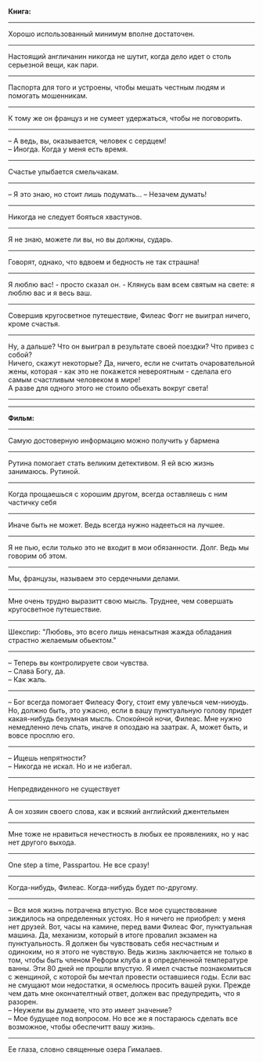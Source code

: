 **Книга:**
***
Хорошо использованный минимум вполне достаточен.
***
Настоящий англичанин никогда не шутит, когда дело идет о столь серьезной вещи, как пари.
***
Паспорта для того и устроены, чтобы мешать честным людям и помогать мошенникам.
***
К тому же он француз и не сумеет удержаться, чтобы не поговорить.
***
&ndash; А ведь, вы, оказывается, человек с сердцем!  
&ndash; Иногда. Когда у меня есть время.
***
Счастье улыбается смельчакам.
***
&ndash; Я это знаю, но стоит лишь  подумать...
&ndash; Незачем думать!
***
Никогда не следует бояться хвастунов.
***
Я не знаю, можете ли вы, но вы должны, сударь.
***
Говорят, однако, что вдвоем и бедность не так страшна!
***
Я люблю вас! - просто сказал он. - Клянусь вам всем святым на свете: я люблю вас и я весь ваш.
***
Совершив кругосветное путешествие, Филеас Фогг не выиграл ничего, кроме счастья.
***
Ну, а дальше? Что он выиграл в результате своей поездки? Что привез с собой?  
Ничего, скажут некоторые? Да, ничего, если не считать очаровательной жены, которая - как это не покажется невероятным - сделала его самым счастливым человеком в мире!  
А разве для одного этого не стоило обьехать вокруг света!
***
***
**Фильм:**
***
Самую достоверную информацию можно получить у бармена
***
Рутина помогает стать великим детективом. Я ей всю жизнь занимаюсь. Рутиной.
***
Когда прощаешься с хорошим другом, всегда оставляешь с ним частичку себя
***
Иначе быть не может. Ведь всегда нужно надееться на лучшее.
***
Я не пью, если только это не входит в мои обязанности. Долг. Ведь мы говорим об этом.
***
Мы, французы, называем это сердечными делами.
***
Мне очень трудно выразитт свою мысль. Труднее, чем совершать кругосветное путешествие.
***
Шекспир: "Любовь, это всего лишь ненасытная жажда обладания страстно желаемым обьектом."
***
&ndash; Теперь вы контролируете свои чувства.  
&ndash; Слава Богу, да.  
&ndash; Как жаль.
***
&ndash; Бог всегда помогает Филеасу Фогу, стоит ему увлечься чем-ниюудь. Но, должно быть, это ужасно, если в вашу пунктуальную голову придет какая-нибудь безумная мысль. Спокойной ночи, Филеас. Мне нужно немедленно лечь спать, иначе я опоздаю на заатрак. А, может быть, и вовсе просплю его.
***
&ndash; Ищешь непрятности?  
&ndash; Никогда не искал. Но и не избегал.
***
Непредвиденного не существует
***
А он хозяин своего слова, как и всякий английский джентельмен
***
Мне тоже не нравиться нечестность в любых ее проявлениях, но у нас нет другого выхода.
***
One step a time, Passpartou. Не все сразу!
***
Когда-нибудь, Филеас. Когда-нибудь будет по-другому.
***
&ndash; Вся моя жизнь потрачена впустую. Все мое существование зиждилось на определенных устоях. Но я ничего не приобрел: у меня нет друзей. Вот, часы на камине, перед вами Филеас Фог, пунктуальная машина. Да, механизм, который в итоге провалил экзамен на пунктуальность. Я должен бы чувствовать себя несчастным и одиноким, но я этого не чувствую. Ведь жизнь заключается не только в том, чтобы быть членом Реформ клуба и в определенной температуре ванны. Эти 80 дней не прошли впустую. Я имел счастье познакомиться с женщиной, с которой бы мечтал провести оставшиеся годы. Если вас не смущают мои недостатки, я осмелюсь просить вашей руки. Прежде чем дать мне окончателтный ответ, должен вас предупредить, что я разорен.  
&ndash; Неужели вы думаете, что это имеет значение?  
&ndash; Мое будущее под вопросом. Но все же я постараюсь сделать все возможное, чтобы обеспечитт вашу жизнь.
***
Ее глаза, словно священные озера Гималаев.

